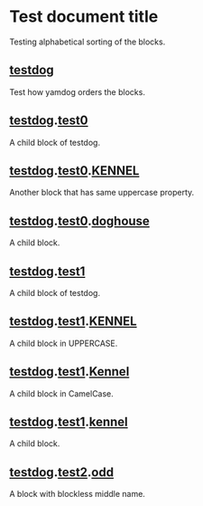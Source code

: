 <a name="top"></a>
# Test document title

Testing alphabetical sorting of the blocks.


<a name="testdog"></a>
## [testdog](#testdog)

Test how yamdog orders the blocks.

<a name="testdogtest0"></a>
## [testdog](#testdog).[test0](#testdogtest0)

A child block of testdog.

<a name="testdogtest0kennel"></a>
## [testdog](#testdog).[test0](#testdogtest0).[KENNEL](#testdogtest0kennel)

Another block that has same uppercase property.

<a name="testdogtest0doghouse"></a>
## [testdog](#testdog).[test0](#testdogtest0).[doghouse](#testdogtest0doghouse)

A child block.

<a name="testdogtest1"></a>
## [testdog](#testdog).[test1](#testdogtest1)

A child block of testdog.

<a name="testdogtest1kennel"></a>
## [testdog](#testdog).[test1](#testdogtest1).[KENNEL](#testdogtest1kennel)

A child block in UPPERCASE.

<a name="testdogtest1kennel"></a>
## [testdog](#testdog).[test1](#testdogtest1).[Kennel](#testdogtest1kennel)

A child block in CamelCase.

<a name="testdogtest1kennel"></a>
## [testdog](#testdog).[test1](#testdogtest1).[kennel](#testdogtest1kennel)

A child block.

<a name="testdogtest2odd"></a>
## [testdog](#testdog).[test2](#testdogtest2).[odd](#testdogtest2odd)

A block with blockless middle name.
